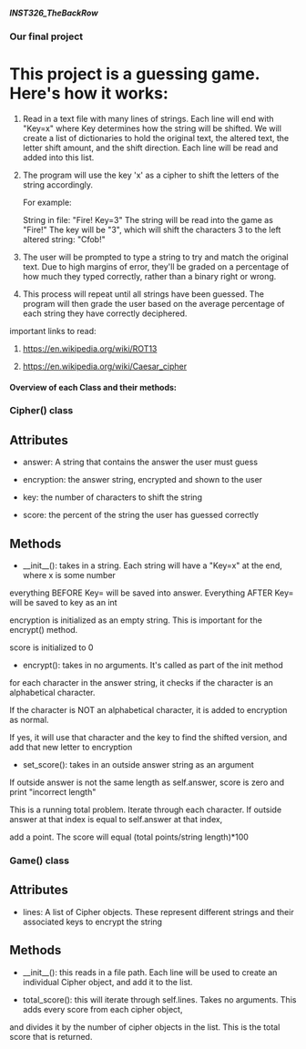 ##### INST326_TheBackRow
### Our final project


# This project is a guessing game. Here's how it works:

1) Read in a text file with many lines of strings. Each line will end with "Key=x"
   where Key determines how the string will be shifted.
   We will create a list of dictionaries to hold the original text, the altered text,
   the letter shift amount, and the shift direction. Each line will be read and added
   into this list.

2) The program will use the key 'x' as a cipher to shift the letters of the string
   accordingly.

   For example:

   String in file: "Fire! Key=3"
   The string will be read into the game as "Fire!"
   The key will be "3", which will shift the characters 3 to the left
   altered string: "Cfob!"

3) The user will be prompted to type a string to try and match the original text. 
   Due to high margins of error, they'll be graded on a percentage of how much
   they typed correctly, rather than a binary right or wrong.

4) This process will repeat until all strings have been guessed. The program will
   then grade the user based on the average percentage of each string they have
   correctly deciphered.


important links to read:

1. https://en.wikipedia.org/wiki/ROT13

2. https://en.wikipedia.org/wiki/Caesar_cipher

#### Overview of each Class and their methods:

### Cipher() class

## Attributes

- answer: A string that contains the answer the user must guess

- encryption: the answer string, encrypted and shown to the user

- key: the number of characters to shift the string

- score: the percent of the string the user has guessed correctly

## Methods

- \_\_init\_\_(): takes in a string. Each string will have a "Key=x" at the end, where x is some number

everything BEFORE Key= will be saved into answer. Everything AFTER Key= will be saved to key as an int

encryption is initialized as an empty string. This is important for the encrypt() method.


score is initialized to 0

- encrypt(): takes in no arguments. It's called as part of the init method

for each character in the answer string, it checks if the character is an alphabetical character. 

If the character is NOT an alphabetical character, it is added to encryption as normal.

If yes, it will use that character and the key to find the shifted version, and add that new letter to encryption

- set_score(): takes in an outside answer string as an argument

If outside answer is not the same length as self.answer, score is zero and print "incorrect length"


This is a running total problem. Iterate through each character. If outside answer at that index is equal to self.answer at that index,

add a point. The score will equal (total points/string length)*100



### Game() class

## Attributes

- lines: A list of Cipher objects. These represent different strings and their associated keys to encrypt the string

## Methods

- \_\_init\_\_(): this reads in a file path. Each line will be used to create an individual Cipher object, and add it to the list.

- total_score(): this will iterate through self.lines. Takes no arguments. This adds every score from each cipher object,

and divides it by the number of cipher objects in the list. This is the total score that is returned.

